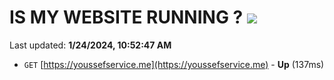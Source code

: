 # IS MY WEBSITE RUNNING ? [![](https://img.shields.io/static/v1?label=Sponsor&message=%E2%9D%A4&logo=GitHub&color=%23fe8e86)](https://github.com/sponsors/<username>)

Last updated: **1/24/2024, 10:52:47 AM**

- `GET` [https://youssefservice.me](https://youssefservice.me) - **Up** (137ms)
